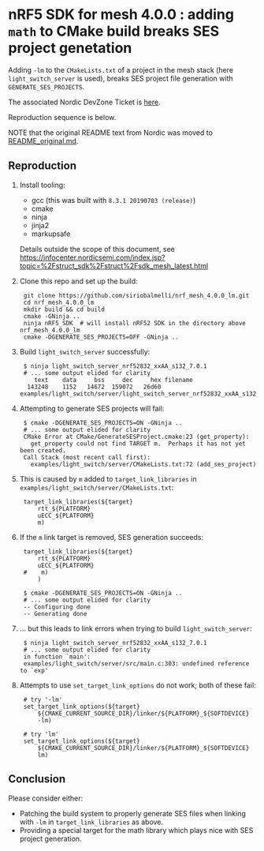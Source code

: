 # nRF5 SDK for mesh 4.0.0 : adding `math` to CMake build breaks SES project genetation

Adding `-lm` to the `CMakeLists.txt` of a project in the mesh stack 
(here `light_switch_server` is used), breaks SES project file generation
with `GENERATE_SES_PROJECTS`.

The associated Nordic DevZone Ticket is [here](https://devzone.nordicsemi.com/f/nordic-q-a/53500/adding-math-library-with--lm-to-cmake-build-of-nrf-mesh-breaks-ses-project-generation/217130).

Reproduction sequence is below.

NOTE that the original README text from Nordic was moved to
[README_original.md](./README_original.md).

## Reproduction

1. Install tooling:

    - gcc (this was built with `8.3.1 20190703 (release)`)
    - cmake
    - ninja
    - jinja2
    - markupsafe

    Details outside the scope of this document, see
    https://infocenter.nordicsemi.com/index.jsp?topic=%2Fstruct_sdk%2Fstruct%2Fsdk_mesh_latest.html

1. Clone this repo and set up the build:

        git clone https://github.com/siriobalmelli/nrf_mesh_4.0.0_lm.git
        cd nrf_mesh_4.0.0_lm
        mkdir build && cd build
        cmake -GNinja ..
        ninja nRF5_SDK  # will install nRF52 SDK in the directory above nrf_mesh_4.0.0_lm
        cmake -DGENERATE_SES_PROJECTS=OFF -GNinja ..

1. Build `light_switch_server` successfully:

        $ ninja light_switch_server_nrf52832_xxAA_s132_7.0.1
        # ... some output elided for clarity
           text    data     bss     dec     hex filename
         143248    1152   14672  159072   26d60 examples/light_switch/server/light_switch_server_nrf52832_xxAA_s132_7.0.1.elf

1. Attempting to generate SES projects will fail:

        $ cmake -DGENERATE_SES_PROJECTS=ON -GNinja ..
        # ... some output elided for clarity
        CMake Error at CMake/GenerateSESProject.cmake:23 (get_property):
          get_property could not find TARGET m.  Perhaps it has not yet been created.
        Call Stack (most recent call first):
          examples/light_switch/server/CMakeLists.txt:72 (add_ses_project)

1. This is caused by `m` added to `target_link_libraries`
in `examples/light_switch/server/CMakeLists.txt`:

        target_link_libraries(${target}
            rtt_${PLATFORM}
            uECC_${PLATFORM}
            m)

1. If the `m` link target is removed, SES generation succeeds:

        target_link_libraries(${target}
            rtt_${PLATFORM}
            uECC_${PLATFORM}
        #    m)
            )

        $ cmake -DGENERATE_SES_PROJECTS=ON -GNinja ..
        # ... some output elided for clarity
        -- Configuring done
        -- Generating done

1. ... but this leads to link errors when trying to build `light_switch_server`:

        $ ninja light_switch_server_nrf52832_xxAA_s132_7.0.1
        # ... some output elided for clarity
        in function `main':
        examples/light_switch/server/src/main.c:303: undefined reference to `exp'

1. Attempts to use `set_target_link_options` do not work; both of these fail:

        # try '-lm'
        set_target_link_options(${target}
            ${CMAKE_CURRENT_SOURCE_DIR}/linker/${PLATFORM}_${SOFTDEVICE}
            -lm)

        # try 'lm'
        set_target_link_options(${target}
            ${CMAKE_CURRENT_SOURCE_DIR}/linker/${PLATFORM}_${SOFTDEVICE}
            lm)

## Conclusion

Please consider either:

- Patching the build system to properly generate SES files when linking with `-lm`
    in `target_link_libraries` as above.
- Providing a special target for the math library which plays nice with SES
    project generation.
